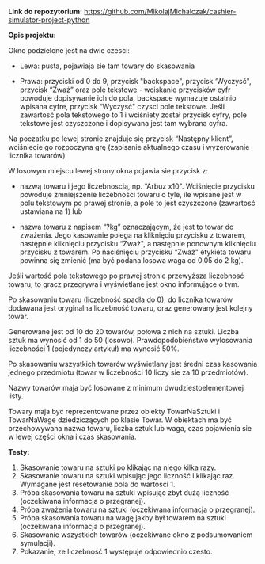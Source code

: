  <b>Link do repozytorium:</b>
https://github.com/MikolajMichalczak/cashier-simulator-project-python

<b>Opis projektu:</b>

Okno podzielone jest na dwie czesci:

  - Lewa: pusta, pojawiaja sie tam towary do skasowania

- Prawa: przyciski od 0 do 9, przycisk "backspace", przycisk ‘Wyczysć",
przycisk “Zważ” oraz pole tekstowe - wciskanie przycisków cyfr powoduje
dopisywanie ich do pola, backspace wymazuje ostatnio wpisana cyfre,
przycisk “Wyczysć" czysci pole tekstowe.
Jeśli zawartosć pola tekstowego to 1 i wciśniety został przycisk cyfry,
pole tekstowe jest czyszczone i dopisywana jest tam wybrana cyfra.

Na poczatku po lewej stronie znajduje się przycisk “Następny klient”, wciśniecie
go rozpoczyna grę (zapisanie aktualnego czasu i wyzerowanie licznika towarów)

W losowym miejscu lewej strony okna pojawia sie przycisk z:

- nazwą towaru i jego liczebnoscią, np. “Arbuz x10". Wciśnięcie przycisku
powoduje zmniejszenie liczebności towaru o tyle, ile wpisane jest w polu
tekstowym po prawej stronie, a pole to jest czyszczone (zawartosć ustawiana
na 1) lub

- nazwa towaru z napisem “?kg” oznaczającym, że jest to towar do zważenia.
Jego kasowanie polega na kliknięciu przycisku z towarem, następnie kliknięciu
przycisku “Zważ", a następnie ponownym kliknięciu przycisku z towarem. Po
naciśnięciu przycisku “Zważ" etykieta towaru powinna się zmienić (ma być
podana losowa waga od 0.05 do 2 kg).

Jeśli wartość pola tekstowego po prawej stronie przewyższa liczebnosć towaru, to gracz przegrywa i wyświetlane jest okno informujące o tym.

Po skasowaniu towaru (liczebność spadła do 0), do licznika towarów dodawana jest oryginalna liczebność towaru, oraz generowany jest kolejny towar.

Generowane jest od 10 do 20 towarów, połowa z nich na sztuki. Liczba sztuk ma wynosić od 1 do 50 (losowo). 
Prawdopodobieństwo wylosowania liczebności 1 (pojedynczy artykuł) ma wynosić 50%.

Po skasowaniu wszystkich towarów wyświetlany jest średni czas kasowania jednego przedmiotu (towar w liczebności 10 liczy sie za 10 przedmiotów).

Nazwy towarów maja być losowane z minimum dwudziestoelementowej listy.

Towary maja być reprezentowane przez obiekty TowarNaSztuki i TowarNaWage dziedziczących po klasie Towar. 
W obiektach ma być przechowywana nazwa towaru, liczba sztuk lub waga, czas pojawienia sie w lewej części okna i czas skasowania.

<b>Testy:</b>

1. Skasowanie towaru na sztuki po klikając na niego kilka razy.
2. Skasowanie towaru na sztuki wpisując jego liczność i klikając raz. Wymagane
jest resetowanie pola do wartosci 1.
3. Próba skasowania towaru na sztuki wpisując zbyt dużą liczność
(oczekiwana informacja o przegranej).
4. Próba zważenia towaru na sztuki (oczekiwana informacja o przegranej).
5. Próba skasowania towaru na wagę jakby był towarem na sztuki (oczekiwana informacja o przegranej).
6. Skasowanie wszystkich towarów (oczekiwane okno z podsumowaniem symulacji).
7. Pokazanie, ze liczebność 1 występuje odpowiednio czesto.
